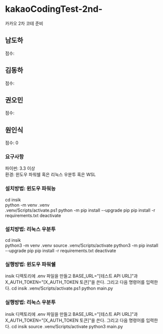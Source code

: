 # kakaoCodingTest-2nd-

카카오 2차 코테 준비

## 남도하

점수:

## 김동하

점수:

## 권오민

점수:

## 원인식

점수: 0

### 요구사항

파이썬: 3.3 이상  
환경: 윈도우 파워쉘 혹은 리눅스 우분투 혹은 WSL

### 설치방법: 윈도우 파워능

  cd insik  
    python -m venv .venv  
  .venv/Scripts/activate.ps1
  python -m pip install --upgrade pip
  pip install -r requirements.txt
  deactivate

### 설치방법: 리눅스 우분투

cd insik  
 python3 -m venv .venv
source .venv/Scripts/activate
python3 -m pip install --upgrade pip
pip install -r requirements.txt
deactivate

### 실행방법: 윈도우 파워쉘

insik 디렉토리에 .env 파일을 만들고 BASE_URL="[테스트 API URL]"과 X_AUTH_TOKEN="[X_AUTH_TOKEN 토큰]"을 쓴다. 그리고 다음 명령어를 입력한다.
cd insik
.venv/Scripts/activate.ps1
python main.py

### 실행방법: 리눅스 우분투

insik 디렉토리에 .env 파일을 만들고 BASE_URL="[테스트 API URL]"과 X_AUTH_TOKEN="[X_AUTH_TOKEN 토큰]"을 쓴다. 그리고 다음 명령어를 입력한다.
cd insik
source .venv/Scripts/activate
python3 main.py
